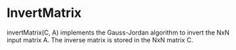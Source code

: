 # InvertMatrix

invertMatrix(C, A) implements the Gauss-Jordan algorithm to invert the NxN input matrix A. The inverse matrix is stored in the NxN matrix C.
